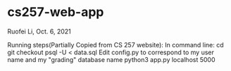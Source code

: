 # cs257-web-app
Ruofei Li, Oct. 6, 2021


Running steps(Partially Copied from CS 257 website):
In command line:
cd <this directory>
git checkout <last branch>
psql -U <username> <dbname> < data.sql
Edit config.py to correspond to my user name and my "grading" database name
python3 app.py localhost 5000
